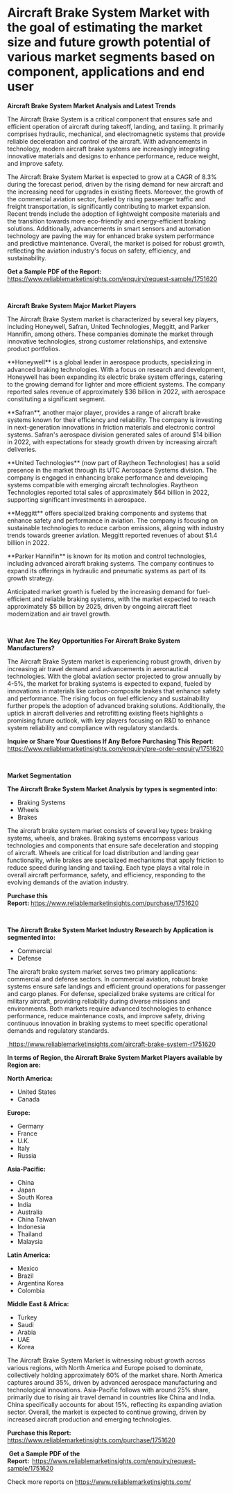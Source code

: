 <p><h1>Aircraft Brake System Market with the goal of estimating the market size and future growth potential of various market segments based on component, applications and end user</h1></p><p><strong>Aircraft Brake System Market Analysis and Latest Trends</strong></p>
<p><p>The Aircraft Brake System is a critical component that ensures safe and efficient operation of aircraft during takeoff, landing, and taxiing. It primarily comprises hydraulic, mechanical, and electromagnetic systems that provide reliable deceleration and control of the aircraft. With advancements in technology, modern aircraft brake systems are increasingly integrating innovative materials and designs to enhance performance, reduce weight, and improve safety.</p><p>The Aircraft Brake System Market is expected to grow at a CAGR of 8.3% during the forecast period, driven by the rising demand for new aircraft and the increasing need for upgrades in existing fleets. Moreover, the growth of the commercial aviation sector, fueled by rising passenger traffic and freight transportation, is significantly contributing to market expansion. Recent trends include the adoption of lightweight composite materials and the transition towards more eco-friendly and energy-efficient braking solutions. Additionally, advancements in smart sensors and automation technology are paving the way for enhanced brake system performance and predictive maintenance. Overall, the market is poised for robust growth, reflecting the aviation industry's focus on safety, efficiency, and sustainability.</p></p>
<p><strong>Get a Sample PDF of the Report:&nbsp;</strong> <a href="https://www.reliablemarketinsights.com/enquiry/request-sample/1751620?utm_campaign=2102&utm_medium=2&utm_source=Github&utm_content=ia&utm_term=01042025&utm_id=aircraft-brake-system">https://www.reliablemarketinsights.com/enquiry/request-sample/1751620</a></p>
<p>&nbsp;</p>
<p><strong>Aircraft Brake System Major Market Players</strong></p>
<p><p>The Aircraft Brake System market is characterized by several key players, including Honeywell, Safran, United Technologies, Meggitt, and Parker Hannifin, among others. These companies dominate the market through innovative technologies, strong customer relationships, and extensive product portfolios.</p><p>**Honeywell** is a global leader in aerospace products, specializing in advanced braking technologies. With a focus on research and development, Honeywell has been expanding its electric brake system offerings, catering to the growing demand for lighter and more efficient systems. The company reported sales revenue of approximately $36 billion in 2022, with aerospace constituting a significant segment.</p><p>**Safran**, another major player, provides a range of aircraft brake systems known for their efficiency and reliability. The company is investing in next-generation innovations in friction materials and electronic control systems. Safran's aerospace division generated sales of around $14 billion in 2022, with expectations for steady growth driven by increasing aircraft deliveries.</p><p>**United Technologies** (now part of Raytheon Technologies) has a solid presence in the market through its UTC Aerospace Systems division. The company is engaged in enhancing brake performance and developing systems compatible with emerging aircraft technologies. Raytheon Technologies reported total sales of approximately $64 billion in 2022, supporting significant investments in aerospace.</p><p>**Meggitt** offers specialized braking components and systems that enhance safety and performance in aviation. The company is focusing on sustainable technologies to reduce carbon emissions, aligning with industry trends towards greener aviation. Meggitt reported revenues of about $1.4 billion in 2022.</p><p>**Parker Hannifin** is known for its motion and control technologies, including advanced aircraft braking systems. The company continues to expand its offerings in hydraulic and pneumatic systems as part of its growth strategy.</p><p>Anticipated market growth is fueled by the increasing demand for fuel-efficient and reliable braking systems, with the market expected to reach approximately $5 billion by 2025, driven by ongoing aircraft fleet modernization and air travel growth.</p></p>
<p>&nbsp;</p>
<p><strong>What Are The Key Opportunities For Aircraft Brake System Manufacturers?</strong></p>
<p><p>The Aircraft Brake System market is experiencing robust growth, driven by increasing air travel demand and advancements in aeronautical technologies. With the global aviation sector projected to grow annually by 4-5%, the market for braking systems is expected to expand, fueled by innovations in materials like carbon-composite brakes that enhance safety and performance. The rising focus on fuel efficiency and sustainability further propels the adoption of advanced braking solutions. Additionally, the uptick in aircraft deliveries and retrofitting existing fleets highlights a promising future outlook, with key players focusing on R&D to enhance system reliability and compliance with regulatory standards.</p></p>
<p><strong>Inquire or Share Your Questions If Any Before Purchasing This Report:</strong> <a href="https://www.reliablemarketinsights.com/enquiry/pre-order-enquiry/1751620?utm_campaign=2102&utm_medium=2&utm_source=Github&utm_content=ia&utm_term=01042025&utm_id=aircraft-brake-system">https://www.reliablemarketinsights.com/enquiry/pre-order-enquiry/1751620</a></p>
<p>&nbsp;</p>
<p><strong>Market Segmentation</strong></p>
<p><strong>The Aircraft Brake System Market Analysis by types is segmented into:</strong></p>
<p><ul><li>Braking Systems</li><li>Wheels</li><li>Brakes</li></ul></p>
<p><p>The aircraft brake system market consists of several key types: braking systems, wheels, and brakes. Braking systems encompass various technologies and components that ensure safe deceleration and stopping of aircraft. Wheels are critical for load distribution and landing gear functionality, while brakes are specialized mechanisms that apply friction to reduce speed during landing and taxiing. Each type plays a vital role in overall aircraft performance, safety, and efficiency, responding to the evolving demands of the aviation industry.</p></p>
<p><strong>Purchase this Report:&nbsp;</strong><a href="https://www.reliablemarketinsights.com/purchase/1751620?utm_campaign=2102&utm_medium=2&utm_source=Github&utm_content=ia&utm_term=01042025&utm_id=aircraft-brake-system">https://www.reliablemarketinsights.com/purchase/1751620</a></p>
<p>&nbsp;</p>
<p><strong>The Aircraft Brake System Market Industry Research by Application is segmented into:</strong></p>
<p><ul><li>Commercial</li><li>Defense</li></ul></p>
<p><p>The aircraft brake system market serves two primary applications: commercial and defense sectors. In commercial aviation, robust brake systems ensure safe landings and efficient ground operations for passenger and cargo planes. For defense, specialized brake systems are critical for military aircraft, providing reliability during diverse missions and environments. Both markets require advanced technologies to enhance performance, reduce maintenance costs, and improve safety, driving continuous innovation in braking systems to meet specific operational demands and regulatory standards.</p></p>
<p><a href="https://www.reliablemarketinsights.com/aircraft-brake-system-r1751620?utm_campaign=2102&utm_medium=2&utm_source=Github&utm_content=ia&utm_term=01042025&utm_id=aircraft-brake-system">&nbsp;https://www.reliablemarketinsights.com/aircraft-brake-system-r1751620</a></p>
<p><strong>In terms of Region, the Aircraft Brake System Market Players available by Region are:</strong></p>
<p>
    <p> <strong> North America: </strong>
        <ul>
            <li>United States</li>
            <li>Canada</li>
        </ul>
        </p> 
    <p> <strong> Europe: </strong>
        <ul>
            <li>Germany</li>
            <li>France</li>
            <li>U.K.</li>
            <li>Italy</li>
            <li>Russia</li>
        </ul>
        </p> 
    <p> <strong> Asia-Pacific: </strong>
        <ul>
            <li>China</li>
            <li>Japan</li>
            <li>South Korea</li>
            <li>India</li>
            <li>Australia</li>
            <li>China Taiwan</li>
            <li>Indonesia</li>
            <li>Thailand</li>
            <li>Malaysia</li>
        </ul>
        </p> 
    <p> <strong> Latin America: </strong>
        <ul>
            <li>Mexico</li>
            <li>Brazil</li>
            <li>Argentina Korea</li>
            <li>Colombia</li>
        </ul>
        </p> 
    <p> <strong> Middle East & Africa: </strong>
        <ul>
            <li>Turkey</li>
            <li>Saudi</li>
            <li>Arabia</li>
            <li>UAE</li>
            <li>Korea</li>
        </ul>
    </p>
    </p>
<p><p>The Aircraft Brake System Market is witnessing robust growth across various regions, with North America and Europe poised to dominate, collectively holding approximately 60% of the market share. North America captures around 35%, driven by advanced aerospace manufacturing and technological innovations. Asia-Pacific follows with around 25% share, primarily due to rising air travel demand in countries like China and India. China specifically accounts for about 15%, reflecting its expanding aviation sector. Overall, the market is expected to continue growing, driven by increased aircraft production and emerging technologies.</p></p>
<p><strong>Purchase this Report: </strong><a href="https://www.reliablemarketinsights.com/purchase/1751620?utm_campaign=2102&utm_medium=2&utm_source=Github&utm_content=ia&utm_term=01042025&utm_id=aircraft-brake-system">https://www.reliablemarketinsights.com/purchase/1751620</a></p>
<p>&nbsp;<strong>Get a Sample PDF of the Report:&nbsp;&nbsp;</strong><a href="https://www.reliablemarketinsights.com/enquiry/request-sample/1751620?utm_campaign=2102&utm_medium=2&utm_source=Github&utm_content=ia&utm_term=01042025&utm_id=aircraft-brake-system">https://www.reliablemarketinsights.com/enquiry/request-sample/1751620</a></p>
<p><strong></strong></p>
<p>Check more reports on <a href="https://www.reliablemarketinsights.com/?utm_campaign=2102&utm_medium=2&utm_source=Github&utm_content=ia&utm_term=01042025&utm_id=aircraft-brake-system">https://www.reliablemarketinsights.com/</a></p>